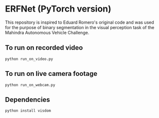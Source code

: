 # ERFNet (PyTorch version)

This repository is inspired to Eduard Romero's original code and was used for the purpose of binary segmentation in the visual perception task of the Mahindra Autonomous Vehicle Challenge.

## To run on recorded video

```
python run_on_video.py 
```

## To run on live camera footage

```
python run_on_webcam.py 
```

## Dependencies

```
python install visdom
```
